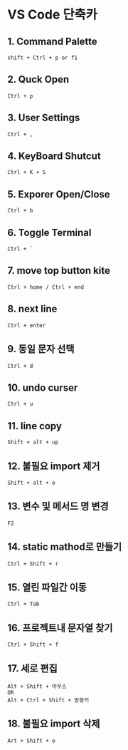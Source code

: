 # VS Code 단축카

## 1. Command Palette

    shift + Ctrl + p or f1

## 2. Quck Open

    Ctrl + p

## 3. User Settings

    Ctrl + ,

## 4. KeyBoard Shutcut

    Ctrl + K + S

## 5. Exporer Open/Close

    Ctrl + b

## 6. Toggle Terminal

    Ctrl + `

## 7. move top button kite

    Ctrl + home / Ctrl + end

## 8. next line

    Ctrl + enter

## 9. 동일 문자 선택

    Ctrl + d

## 10. undo curser

    Ctrl + u

## 11. line copy

    Shift + alt + up

## 12. 불필요 import 제거

    Shift + alt + o

## 13. 변수 및 메서드 명 변경

    F2

## 14. static mathod로 만들기

    Ctrl + Shift + r

## 15. 열린 파일간 이동

    Ctrl + Tab

## 16. 프로젝트내 문자열 찾기

    Ctrl + Shift + f

## 17. 세로 편집

    Alt + Shift + 마우스
    OR
    Alt + Ctrl + Shift + 방향키

## 18. 불필요 import 삭제

    Art + Shift + o
